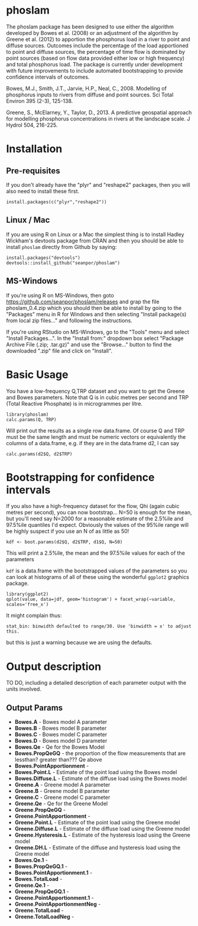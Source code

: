 phoslam
=======

The phoslam package has been designed to use either the algorithm developed by Bowes et al. (2008) or an adjustment of the algorithm by Greene et al. (2012) to apportion the phosphorus load in a river to point and diffuse sources. Outcomes include the percentage of the load apportioned to point and diffuse sources, the percentage of time flow is dominated by point sources (based on flow data provided either low or high frequency) and total phosphorus load. The package is currently under development with future improvements to include automated bootstrapping to provide confidence intervals of outcomes.

Bowes, M.J., Smith, J.T., Jarvie, H.P., Neal, C., 2008. Modelling of phosphorus inputs to rivers from
diffuse and point sources. Sci Total Environ 395 (2-3), 125-138.

Greene, S., McElarney, Y., Taylor, D., 2013. A predictive geospatial approach for modelling
phosphorus concentrations in rivers at the landscape scale. J Hydrol 504, 216-225.

# Installation

## Pre-requisites
If you don't already have the "plyr" and "reshape2" packages, then you will also need to install these first.
```
install.packages(c("plyr","reshape2"))
```

## Linux / Mac
If you are using R on Linux or a Mac the simplest thing is to install Hadley Wickham's devtools package from CRAN and then you should be able to install `phoslam` directly from Github by saying:
```
install.packages("devtools")
devtools::install_github("seanpor/phoslam")
```

## MS-Windows
If you're using R on MS-Windows, then goto https://github.com/seanpor/phoslam/releases and grap the file phoslam_0.4.zip which you should then be able to install by going to the "Packages" menu in R for Windows and then selecting "Install package(s) from local zip files..." and following the instructions.

If you're using RStudio on MS-Windows, go to the "Tools" menu and select "Install Packages...". In the "Install from:" dropdown box select "Package Archive File (.zip; .tar.gz)" and use the "Browse..." button to find the downloaded ".zip" file and click on "Install".

# Basic Usage

You have a low-frequency Q,TRP dataset and you want to get the Greene and Bowes parameters.  Note that Q is in cubic metres per second and TRP (Total Reactive Phosphate) is in microgrammes per litre.
```
library(phoslam)
calc.params(Q, TRP)
```
Will print out the results as a single row data.frame.
Of course Q and TRP must be the same length and must be numeric vectors or equivalently the columns of a data.frame, e.g. if they are in the data.frame d2, I can say

```
calc.params(d2$Q, d2$TRP)
```

# Bootstrapping for confidence intervals
If you also have a high-frequency dataset for the flow, Qhi (again cubic metres per second), you can now bootstrap... N=50 is enough for the mean, but you'll need say N=2000 for a reasonable estimate of the 2.5%ile and 97.5%ile quantiles I'd expect.  Obviously the values of the 95%ile range will be highly suspect if you use an N of as little as 50!
```
kdf <- boot.params(d2$Q, d2$TRP, d1$Q, N=50)
```
This will print a 2.5%ile, the mean and the 97.5%ile values for each of the parameters

`kdf` is a data.frame with the bootstrapped values of the parameters so you can look at histograms of all of these using the wonderful `ggplot2` graphics package.

```
library(ggplot2)
qplot(value, data=jdf, geom='histogram') + facet_wrap(~variable, scales='free_x')
```

It might complain thus:
```
stat_bin: binwidth defaulted to range/30. Use 'binwidth = x' to adjust this.
```
but this is just a warning because we are using the defaults.

# Output description

TO DO, including a detailed description of each parameter output with the units involved.

## Output Params
  - **Bowes.A** - Bowes model A parameter
  - **Bowes.B** - Bowes model B parameter
  - **Bowes.C** - Bowes model C parameter
  - **Bowes.D** - Bowes model D parameter
  - **Bowes.Qe** - Qe for the Bowes Model
  - **Bowes.PropQeGQ** - the proportion of the flow measurements that are lessthan? greater than??? Qe above
  - **Bowes.PointApportionment** -
  - **Bowes.Point.L** -  Estimate of the point load using the Bowes model
  - **Bowes.Diffuse.L** - Estimate of the diffuse load using the Bowes model
  - **Greene.A** - Greene model A parameter
  - **Greene.B** - Greene model B parameter
  - **Greene.C** - Greene model C parameter
  - **Greene.Qe** - Qe for the Greene Model
  - **Greene.PropQeGQ** -
  - **Greene.PointApportionment** -
  - **Greene.Point.L** - Estimate of the point load using the Greene model
  - **Greene.Diffuse.L** - Estimate of the diffuse load using the Greene model
  - **Greene.Hysteresis.L** - Estimate of the hysteresis load using the Greene model
  - **Greene.DH.L** - Estimate of the diffuse and hysteresis load using the Greene model
  - **Bowes.Qe.1** -
  - **Bowes.PropQeGQ.1** -
  - **Bowes.PointApportionment.1** -
  - **Bowes.TotalLoad** -
  - **Greene.Qe.1** -
  - **Greene.PropQeGQ.1** -
  - **Greene.PointApportionment.1** -
  - **Greene.PointApportionmentNeg** -
  - **Greene.TotalLoad** -
  - **Greene.TotalLoadNeg** -
